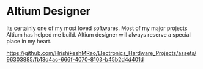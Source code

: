 # Altium Designer
Its certainly one of my most loved softwares. Most of my major projects Altium has helped me build. Altium designer will always reserve a special place in my heart.




https://github.com/HrishikeshMRao/Electronics_Hardware_Projects/assets/96303885/fb13d4ac-666f-4070-8103-b45b2d4d401d

